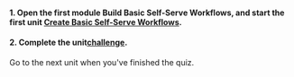 <head><base target="_blank"> </head>

#### **1. Open the first module Build Basic Self-Serve Workflows, and start the first unit [Create Basic Self-Serve Workflows](https://safe.my.trailhead.com/en/content/safe/modules/build-basic-self-serve-workflows/create-basic-self-serve-workflows?trail_id=create-data-integration-apps).**

  


#### **2. Complete the unit**[**challenge**](https://safe.my.trailhead.com/en/content/safe/modules/build-basic-self-serve-workflows/create-basic-self-serve-workflows?trail_id=create-data-integration-apps#challenge).

Go to the next unit when you've finished the quiz.


